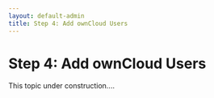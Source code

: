 ```yaml
---
layout: default-admin
title: Step 4: Add ownCloud Users
---
```


# Step 4: Add ownCloud Users
This topic under construction....



